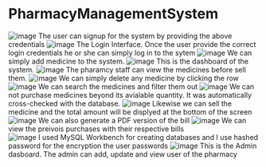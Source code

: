 # PharmacyManagementSystem
![image](https://github.com/user-attachments/assets/d44b3f7d-d7db-4146-9d46-17c59dc9e81c)
The user can signup for the system by providing the above credentials
![image](https://github.com/user-attachments/assets/f9f716e4-1855-4f2b-87e7-541971ef100a)
The Login Interface. Once the user provide the correct login credentials he or she can simply log in to the sytem
![image](https://github.com/user-attachments/assets/bc5debbb-57a3-49a8-8bca-81047e9d7c69)
We can simply add medicine to the system.
![image](https://github.com/user-attachments/assets/96977d15-132d-4fab-8274-896ffd4c270b)
This is the dashboard of the system.
![image](https://github.com/user-attachments/assets/a1296e9a-4c29-45cb-92e5-b9d064eeb501)
The pharamcy staff can view the medicines before sell them.
![image](https://github.com/user-attachments/assets/03ba15aa-1744-44be-9429-3a5fbb0a996f)
We can simply delete any medicine by clicking the row 
![image](https://github.com/user-attachments/assets/fdd92e99-e319-4e00-a269-40073715c6d6)
We can search the medicines and filter them out 
![image](https://github.com/user-attachments/assets/1a94144b-9006-4adf-b676-a26f0d133202)
We can not purchase medicines beyond its avialable quantity. It was automatically cross-checked with the database.
![image](https://github.com/user-attachments/assets/086b7b10-bf83-4423-93a5-95fb9f84c896)
Likewise we can sell the medicine and the total amount will be displyed at the bottom of the screen
![image](https://github.com/user-attachments/assets/5e9cd53e-deac-4192-a261-b457ce91079c)
We can also generate a PDF version of the bill
![image](https://github.com/user-attachments/assets/28a95524-2722-4bc2-94fa-3393965da9c4)
We can view the preivois purchases with their respective bills   
![image](https://github.com/user-attachments/assets/5850e017-f004-4dbe-bc1f-589a5155b936)
I used MySQL Workbench for creating databases and I use hashed password for the encryption the user passwords
![image](https://github.com/user-attachments/assets/d7cab1ab-2d39-4345-824c-fd2420906147)
This is the Admin dasboard. The admin can add, update and view user of the pharmacy











